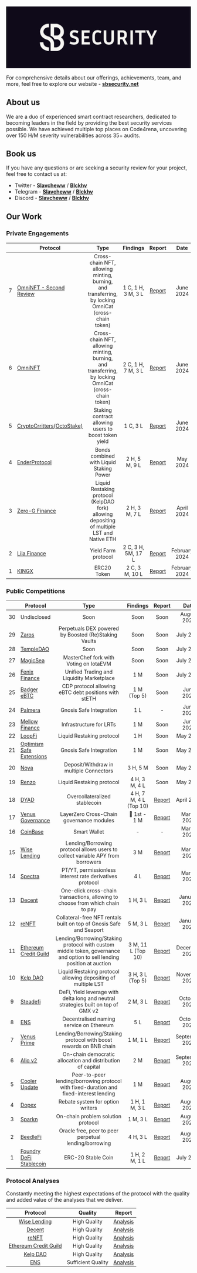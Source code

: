<p align="center">
    <a href="https://sbsecurity.net" target="_blank">
        <img src="img/Banner.png" alt="SBSecurity Banner">
    </a>
</p>

For comprehensive details about our offerings, achievements, team, and more, feel free to explore our website - [**sbsecurity.net**](https://sbsecurity.net/)

## About us

We are a duo of experienced smart contract researchers, dedicated to becoming leaders in the field by providing the best security services possible. We have achieved multiple top places on Code4rena, uncovering over 150 H/M severity vulnerabilities across 35+ audits.

## Book us

If you have any questions or are seeking a security review for your project, feel free to contact us at:

- Twitter - [**Slavcheww**](https://twitter.com/Slavcheww) / [**Blckhv**](https://twitter.com/blckhv)
- Telegram - [**Slavcheww**](https://t.me/Slavcheww) / [**Blckhv**](https://t.me/Blckhv)
- Discord - [**Slavcheww**](https://discordapp.com/users/263383171058499585) / [**Blckhv**](https://discordapp.com/users/215564246786768896)

## Our Work

### Private Engagements

|    | **Protocol** | Type | Findings | Report | Date |
|:--:|-----------------|:----------------:|:------------------:|:------------------:|:------------------------:|
| 7 |[OmniNFT - Second Review](https://www.omnicat.xyz/) | Cross-chain NFT, allowing minting, burning, and transferring, by locking OmniCat (cross-chain token) | 1 C, 1 H, 3 M, 3 L | [Report](/reports/private/OmniNFT-Second-Security-Review.pdf) | June 2024 |
| 6 |[OmniNFT](https://www.omnicat.xyz/) | Cross-chain NFT, allowing minting, burning, and transferring, by locking OmniCat (cross-chain token) | 2 C, 1 H, 7 M, 3 L | [Report](/reports/private/OmniNFT-Security-Review.pdf) | June 2024 |
| 5 |[CryptoCrritters(OctoStake)](https://cryptocritters.meme/) | Staking contract allowing users to boost token yield | 1 C, 3 L | [Report](/reports/private/CryptoCritters-(OctoStake)-Security-Review.pdf) | June 2024 |
| 4 |[EnderProtocol](https://www.enderprotocol.io/) | Bonds combined with Liquid Staking Power | 2 H, 5 M, 9 L | [Report](/reports/private/Ender-Protocol-Security-Review.pdf) | May 2024 |
| 3 |[Zero-G Finance](https://zerog.finance/) | Liquid Restaking protocol (KelpDAO fork) allowing depositing of multiple LST and Native ETH | 2 H, 3 M, 7 L | [Report](/reports/private/Zero-G-Finance-Security-Review.pdf) |	April 2024 |
| 2 |[Lila Finance](https://www.lila.finance/) | Yield Farm protocol |  2 C, 3 H, 5M, 17 L | [Report](/reports/private/Lila-Finance-Report.pdf) | February 2024 |
| 1 |[KINGX](https://kingx.titanxmarket.win/) | ERC20 Token | 2 C, 3 M, 10 L | [Report](/reports/private/KINGX-Security-Review.pdf) |	February 2024 |

### Public Competitions

|    | **Protocol** | Type | Findings | Report | Date |
|:--:|-----------------|:----------------:|:------------------:|:------------------:|:------------------------:|
| 30 | Undisclosed | Soon | Soon | Soon | August 2024 |
| 29 |[Zaros](https://www.zaros.fi/) | Perpetuals DEX powered by Boosted (Re)Staking Vaults | Soon | Soon | July 2024 |
| 28 |[TempleDAO](https://templedao.link/) | Soon | Soon | Soon | July 2024 |
| 27 |[MagicSea](https://magicsea.finance/) | MasterChef fork with Voting on IotaEVM | Soon | Soon | July 2024 |
| 26 |[Fenix Finance](https://www.fenixfinance.io/) | Unified Trading and Liquidity Marketplace | 1 M | Soon | July 2024 |
| 25 |[Badger eBTC](https://www.ebtc.finance/) | CDP protocol allowing eBTC debt positions with stETH | 1 M (Top 5)  | Soon | June 2024 |
| 24 |[Palmera](https://www.palmeradao.xyz/) | Gnosis Safe Integration | 1 L | - | June 2024 |
| 23 |[Mellow Finance](https://melow-finance.com/?gad_source=1) | Infrastructure for LRTs | 1 M | Soon | June 2024 |
| 22 |[LoopFi](https://code4rena.com/audits/2024-05-loopfi#top) | Liquid Restaking protocol | 1 H | Soon | May 2024 |
| 21 |[Optimism Safe Extensions](https://cantina.xyz/competitions/d47f8096-8858-437d-a9f5-2fe85ac9b95e) | Gnosis Safe Integration | 1 M | Soon | May 2024 |
| 20 |[Noya](https://code4rena.com/audits/2024-04-noya#top) | Deposit/Withdraw in multiple Connectors | 3 H, 5 M | Soon | May 2024 |
| 19 |[Renzo](https://code4rena.com/audits/2024-04-renzo#top) | Liquid Restaking protocol | 4 H, 3 M, 4 L | Soon |	May 2024 |
| 18 |[DYAD](https://code4rena.com/audits/2024-04-dyad#top) | Overcollateralized stablecoin | 4 H, 7 M, 4 L (Top 10) | [Report](/reports/contests/2024-04-DYAD.md) |	April 2024 |
| 17 |[Venus Governance](https://cantina.xyz/competitions/ddf86a5c-6f63-430f-aadc-d8742b4b1bcf) | LayerZero Cross-Chain governance modules | 🥇 1st - 1 M |  [Report](/reports/contests/2024-03-VenusGovernance.md) |	March 2024 |
| 16 |[CoinBase](https://code4rena.com/audits/2024-03-smart-wallet#top) | Smart Wallet | - | - | March 2024 |
| 15 |[Wise Lending](https://code4rena.com/audits/2024-02-wise-lending#top) | Lending/Borrowing protocol allows users to collect variable APY from borrowers | 3 M | [Report](/reports/contests/2024-03-WiseLending.md) |	March 2024 |
| 14 |[Spectra](https://code4rena.com/audits/2024-02-spectra#top) | PT/YT, permissionless interest rate derivatives protocol |  4 L | [Report](https://code4rena.com/reports/2024-02-spectra#low-risk-and-non-critical-issues) |	March 2024 |
| 13 |[Decent](https://code4rena.com/audits/2024-01-decent) | One-click cross-chain transactions, allowing to choose from which chain to pay | 1 H, 3 L | [Report](/reports/contests/2024-01-Decent.md) |	January 2024 |
| 12 |[reNFT](https://code4rena.com/audits/2024-01-renft) | Collateral-free NFT rentals built on top of Gnosis Safe and Seaport | 5 M, 3 L | [Report](/reports/contests/2024-01-reNFT.md) |	January 2024 |
| 11 |[Ethereum Credit Guild](https://code4rena.com/audits/2023-12-ethereum-credit-guild) | Lending/Borrowing/Staking protocol with custom middle token, governance and option to sell lending position at auction | 3 M, 11 L (Top 10) | [Report](/reports/contests/2023-12-EthereumCreditGuild.md) |	December 2023 |
| 10 |[Kelp DAO](https://code4rena.com/audits/2023-11-kelp-dao-rseth) | Liquid Restaking protocol allowing depositing of multiple LST | 3 H, 3 L (Top 5)| [Report](/reports/contests/2023-11-KelpDAO.md) |	November 2023 |
| 9 |[Steadefi](https://www.codehawks.com/contests/clo38mm260001la08daw5cbuf) | DeFi, Yield leverage with delta long and neutral strategies built on top of GMX v2 | 2 M, 3 L | [Report](/reports/contests/2023-10-SteadeFi.md) |	October 2023 |
| 8 |[ENS](https://code4rena.com/audits/2023-10-ens) | Decentralised naming service on Ethereum | 5 L | [Report](/reports/contests/2023-10-ENS.md) |	October 2023 |
| 7 |[Venus Prime](https://code4rena.com/audits/2023-09-venus-prime) | Lending/Borrowing/Staking protocol with boost rewards on BNB chain | 1 M, 1 L | [Report](/reports/contests/2023-09-Venus-Prime.md) |	September 2023 |
| 6 |[Allo v2](https://audits.sherlock.xyz/contests/109) | On-chain democratic allocation and distribution of capital | 2 M | [Report](/reports/contests/2023-09-Allo-V2.md) |	September 2023 |
| 5 |[Cooler Update](https://audits.sherlock.xyz/contests/107) | Peer-to-peer lending/borrowing protocol with fixed-duration and fixed-interest lending | 1 M | [Report](/reports/contests/2023-08-Cooler-Update.md) |	August 2023 |
| 4 |[Dopex](https://code4rena.com/audits/2023-08-dopex) | Rebate system for option writers |  1 H, 1 M, 3 L | [Report](/reports/contests/2023-08-Dopex.md) | August 2023 |
| 3 |[Sparkn](https://www.codehawks.com/contests/cllcnja1h0001lc08z7w0orxx) | On-chain problem solution protocol | 1 M, 3 L | [Report](/reports/contests/2023-09-Sparkn.md) |	August 2023 |
| 2 |[BeedleFi](https://www.codehawks.com/contests/clkbo1fa20009jr08nyyf9wbx) | Oracle free, peer to peer perpetual lending/borrowing | 4 H, 3 L | [Report](/reports/contests/2023-06-BeedleFi.md) |	August 2023 |
| 1 |[Foundry DeFi Stablecoin](https://www.codehawks.com/contests/cljx3b9390009liqwuedkn0m0) | ERC-20 Stable Coin | 1 H, 2 M, 1 L | [Report](/reports/contests/2023-06-Defi-Stablecoin.md) |	July 2023 |

### Protocol Analyses

Constantly meeting the highest expectations of the protocol with the quality and added value of the analyses that we deliver.

| Protocol | Quality | Report |
|:--:|:--:|:--:|
| [Wise Lending](https://code4rena.com/audits/2024-02-wise-lending#top) | High Quality | [Analysis](/analyses/2024-03-WiseLending.md) |
| [Decent](https://code4rena.com/audits/2024-01-decent#top) | High Quality | [Analysis](/analyses/2024-01-Decent.md) |
| [reNFT](https://code4rena.com/audits/2024-01-renft#top) | High Quality | [Analysis](/analyses/2024-01-reNFT.md) |
| [Ethereum Credit Guild](https://code4rena.com/audits/2023-12-ethereum-credit-guild#top) | High Quality | [Analysis](/analyses/2023-12-EthereumCreditGuild.md) |
| [Kelp DAO](https://code4rena.com/audits/2023-11-kelp-dao-rseth) | High Quality | [Analysis](/analyses/2023-11-KelpDAO.md) |
| [ENS](https://code4rena.com/audits/2023-10-ens) | Sufficient Quality | [Analysis](/analyses/2023-10-ENS.md) |


